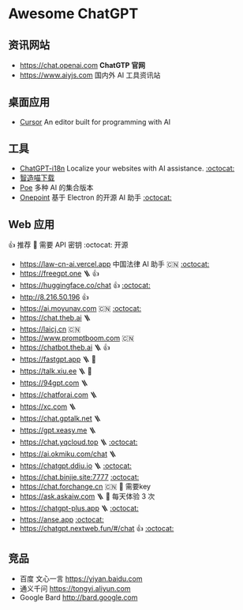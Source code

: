 Awesome ChatGPT
===

## 资讯网站

- https://chat.openai.com **ChatGTP 官网**
- https://www.aiyjs.com 国内外 AI 工具资讯站

## 桌面应用

- [Cursor](https://github.com/getcursor/cursor) An editor built for programming with AI

## 工具

- [ChatGPT-i18n](https://chatgpt-i18n.vercel.app) Localize your websites with AI assistance. [:octocat:](https://github.com/ObservedObserver/chatgpt-i18n)
- [智造喵下载](https://chat.plexpt.com)
- [Poe](https://poe.com) 多种 AI 的集合版本
- [Onepoint](https://github.com/onepointAI/onepoint) 基于 Electron 的开源 AI 助手 [:octocat:](https://github.com/ObservedObserver/chatgpt-i18n)

## Web 应用

👍 推荐  :closed_lock_with_key: 需要 API 密钥 :octocat: 开源

- https://law-cn-ai.vercel.app 中国法律 AI 助手 🇨🇳 [:octocat:](https://github.com/lvwzhen/law-cn-ai)
- https://freegpt.one 🪜 👍 
- https://huggingface.co/chat 👍 [:octocat:](https://github.com/huggingface/chat-ui)
- http://8.216.50.196 👍
- https://ai.moyunav.com 🇨🇳 [:octocat:](https://github.com/Chanzhaoyu/chatgpt-web)
- https://chat.theb.ai 🪜 
- https://laicj.cn 🇨🇳
- https://www.promptboom.com 🇨🇳
- https://chatbot.theb.ai 🪜 👍
- https://fastgpt.app 🪜 :closed_lock_with_key:
- https://talk.xiu.ee 🪜 :closed_lock_with_key:
- https://94gpt.com 🪜 
- https://chatforai.com 🪜
- https://xc.com 🪜 
- https://chat.gptalk.net 🪜
- https://gpt.xeasy.me 🪜
- https://chat.yqcloud.top 🪜 [:octocat:](https://github.com/binjie09/chatgpt-web)
- https://ai.okmiku.com/chat 🪜
- https://chatgpt.ddiu.io 🪜 [:octocat:](https://github.com/ddiu8081/chatgpt-demo)
- https://chat.binjie.site:7777 [:octocat:](https://github.com/binjie09/chatgpt-web)
- https://chat.forchange.cn 🇨🇳 :closed_lock_with_key: 需要key
- https://ask.askaiw.com 🪜 :closed_lock_with_key: 每天体验 3 次
- https://chatgpt-plus.app 🪜 [:octocat:](https://github.com/zhpd/chatgpt-plus)
- https://anse.app [:octocat:](https://github.com/anse-app/anse)
- https://chatgpt.nextweb.fun/#/chat 👍 [:octocat:](https://github.com/Yidadaa/ChatGPT-Next-Web)

## 竞品

- 百度 文心一言 https://yiyan.baidu.com
- 通义千问 https://tongyi.aliyun.com
- Google Bard http://bard.google.com

